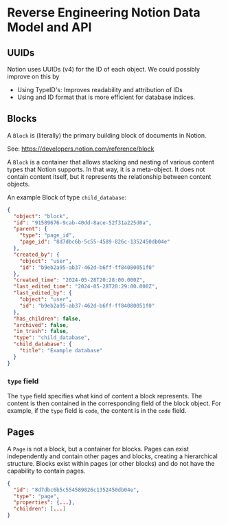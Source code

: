 # Reverse Engineering Notion Data Model and API

## UUIDs

Notion uses UUIDs (v4) for the ID of each object. We could possibly improve on this by

- Using TypeID's: Improves readability and attribution of IDs
- Using and ID format that is more efficient for database indices.

## Blocks

A `Block` is (literally) the primary building block of documents in Notion.

See: https://developers.notion.com/reference/block

A `Block` is a container that allows stacking and nesting of various content types that Notion supports. In that way, it is a meta-object. It does not contain content itself, but it represents the relationship between content objects.

An example Block of type `child_database`:

```json
{
  "object": "block",
  "id": "91589676-9cab-40dd-8ace-52f31a225d0a",
  "parent": {
    "type": "page_id",
    "page_id": "8d7dbc6b-5c55-4589-826c-1352450db04e"
  },
  "created_by": {
    "object": "user",
    "id": "b9eb2a95-ab37-462d-b6ff-ff84080051f0"
  },
  "created_time": "2024-05-28T20:28:00.000Z",
  "last_edited_time": "2024-05-28T20:29:00.000Z",
  "last_edited_by": {
    "object": "user",
    "id": "b9eb2a95-ab37-462d-b6ff-ff84080051f0"
  },
  "has_children": false,
  "archived": false,
  "in_trash": false,
  "type": "child_database",
  "child_database": {
    "title": "Example database"
  }
}
```

### `type` field

The `type` field specifies what kind of content a block represents. The content is then contained in the corresponding field of the block object. For example, if the `type` field is `code`, the content is in the `code` field.


## Pages

A `Page` is not a block, but a container for blocks. Pages can exist independently and contain other pages and blocks, creating a hierarchical structure. Blocks exist within pages (or other blocks) and do not have the capability to contain pages.

```json
{
  "id": "8d7dbc6b5c554589826c1352450db04e",
  "type": "page",
  "properties": {...},
  "children": [...]
}
```
